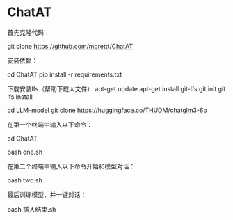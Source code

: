 # ChatAT

首先克隆代码：

git clone https://github.com/morettt/ChatAT

安装依赖：

cd ChatAT
pip install -r requirements.txt


下载安装lfs（帮助下载大文件）
apt-get update
apt-get install git-lfs
git init
git lfs install

cd LLM-model
git clone https://huggingface.co/THUDM/chatglm3-6b


在第一个终端中输入以下命令：

cd ChatAT

bash one.sh

在第二个终端中输入以下命令开始和模型对话：

bash two.sh

最后训练模型，并一键对话：


bash 插入结束.sh
